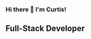 ### Hi there 👋 I'm Curtis!

## Full-Stack Developer

<!--
**yfove/yfove** is a ✨ _special_ ✨ repository because its `README.md` (this file) appears on your GitHub profile.

Here are some ideas to get you started:

- 🔭 I’m currently working on ... frontend development at Rove Concepts
- 🌱 I’m currently learning ... typescript, arduino robotics
- 👯 I’m looking to collaborate on ... indie games 👾 (godot, unity)

- 💬 Ask me about ...
- 📫 How to reach me: ... curtischatdev@gmail.com
- ⚡ Fun fact: ... Swam with a whale shark in Cebu 🐳
-->
